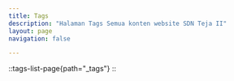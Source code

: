 ```yaml
---
title: Tags
description: "Halaman Tags Semua konten website SDN Teja II"
layout: page
navigation: false

---
```

::tags-list-page{path="_tags"}
::
